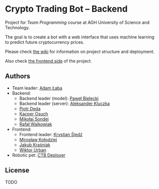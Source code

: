 # Crypto Trading Bot – Backend
Project for *Team Programming* course at AGH University of Science and Technology.

The goal is to create a bot with a web interface that uses machine learning to predict future cryptocurrency prices.

Please check [the wiki](https://github.com/PZ-CTB/ctb-backend/wiki) for information on project structure and deployment.

Also check [the frontend side](https://github.com/PZ-CTB/ctb-frontend) of the project.

## Authors
- Team leader: [Adam Łaba](https://github.com/unlvy)
- Backend:
  - Backend leader (model): [Paweł Bielecki](https://github.com/pawel2000pl)
  - Backend leader (server): [Aleksander Kluczka](https://github.com/vis4rd)
  - [Piotr Deda](https://github.com/PiotrDeda)
  - [Kacper Osuch](https://github.com/uNBEx)
  - [Mikołaj Sondej](https://github.com/mik-sondej)
  - [Rafał Walkowiak](https://github.com/rafalw99)
- Frontend:
  - Frontend leader: [Krystian Śledź](https://github.com/krystiansledz)
  - [Mirosław Kołodziej](https://github.com/mirek0707)
  - [Jakub Kraśniak](https://github.com/sakor88)
  - [Wiktor Urban](https://github.com/BlabberMobsterYeast)
- Robotic pet: [CTB Deployer](https://github.com/CTB-Deployer)

## License
TODO
